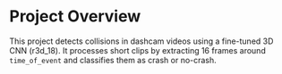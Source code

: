 # Project Overview

This project detects collisions in dashcam videos using a fine-tuned 3D CNN (r3d_18). It processes short clips by extracting 16 frames around ```time_of_event``` and classifies them as crash or no-crash.

